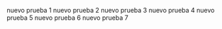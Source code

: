 nuevo prueba 1
nuevo prueba 2
nuevo prueba 3
nuevo prueba 4
nuevo prueba 5
nuevo prueba 6
nuevo prueba 7